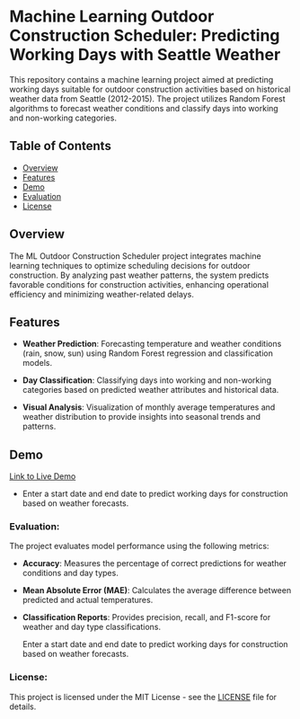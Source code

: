 # Machine Learning Outdoor Construction Scheduler: Predicting Working Days with Seattle Weather

This repository contains a machine learning project aimed at predicting working days suitable for outdoor construction activities based on historical weather data from Seattle (2012-2015). The project utilizes Random Forest algorithms to forecast weather conditions and classify days into working and non-working categories.

## Table of Contents

- [Overview](#overview)
- [Features](#features)
- [Demo](#demo)
- [Evaluation](#evaluation)
- [License](#license)

## Overview

The ML Outdoor Construction Scheduler project integrates machine learning techniques to optimize scheduling decisions for outdoor construction. By analyzing past weather patterns, the system predicts favorable conditions for construction activities, enhancing operational efficiency and minimizing weather-related delays.

## Features

- **Weather Prediction**: Forecasting temperature and weather conditions (rain, snow, sun) using Random Forest regression and classification models.
  
- **Day Classification**: Classifying days into working and non-working categories based on predicted weather attributes and historical data.

- **Visual Analysis**: Visualization of monthly average temperatures and weather distribution to provide insights into seasonal trends and patterns.

## Demo

[Link to Live Demo](https://dimplekumar.pythonanywhere.com/) 
- Enter a start date and end date to predict working days for construction based on weather forecasts.

### Evaluation:

The project evaluates model performance using the following metrics:
- **Accuracy**: Measures the percentage of correct predictions for weather conditions and day types.
- **Mean Absolute Error (MAE)**: Calculates the average difference between predicted and actual temperatures.
- **Classification Reports**: Provides precision, recall, and F1-score for weather and day type classifications.

  Enter a start date and end date to predict working days for construction based on weather forecasts.

### License:
This project is licensed under the MIT License - see the [LICENSE](https://opensource.org/license/mit) file for details.
